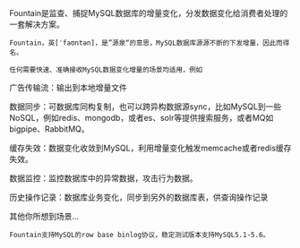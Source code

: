  Fountain是监查、捕捉MySQL数据库的增量变化，分发数据变化给消费者处理的一套解决方案。

    Fountain，英[ˈfaʊntən]，是”源泉“的意思，MySQL数据库源源不断的下发增量，因此而得名。

    任何需要快速、准确接收MySQL数据变化增量的场景均适用，例如

广告传输流：输出到本地增量文件

数据同步：可数据库同构复制，也可以跨异构数据源sync，比如MySQL到一些NoSQL，例如redis、mongodb，或者es、solr等提供搜索服务，或者MQ如bigpipe、RabbitMQ。

缓存失效：数据变化收敛到MySQL，利用增量变化触发memcache或者redis缓存失效。

数据监控：监控数据库中的异常数据，攻击行为数据。

 历史操作记录：数据库业务变化，同步到另外的数据库表，供查询操作记录

 其他你所想到场景...

    Fountain支持MySQL的row base binlog协议，稳定测试版本支持MySQL5.1-5.6。